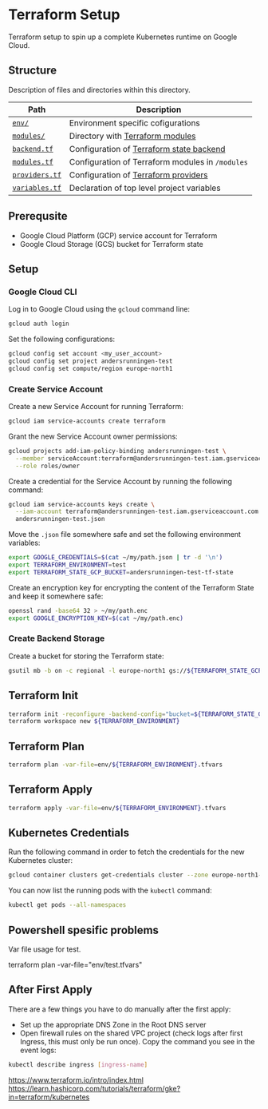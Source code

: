 # Terraform Setup

Terraform setup to spin up a complete Kubernetes runtime on Google Cloud.

## Structure

Description of files and directories within this directory.

| Path                             | Description |
|----------------------------------|-------------------------------------------|
| [`env/`](./env)                  | Environment specific cofigurations        |
| [`modules/`](./modules)          | Directory with [Terraform modules][terraform_module] |
| [`backend.tf`](./backend.tf)     | Configuration of [Terraform state backend][terraform_backend] |
| [`modules.tf`](./modules.tf)     | Configuration of Terraform modules in `/modules` |
| [`providers.tf`](./providers.tf) | Configuration of [Terraform providers][terraform_providers] |
| [`variables.tf`](./variables.tf) | Declaration of top level project variables |

[terraform_module]: https://www.terraform.io/docs/modules/index.html
[terraform_backend]: https://www.terraform.io/docs/backends/index.html
[terraform_providers]: https://www.terraform.io/docs/providers/google/index.html

## Prerequsite

* Google Cloud Platform (GCP) service account for Terraform
* Google Cloud Storage (GCS) bucket for Terraform state

## Setup

### Google Cloud CLI

Log in to Google Cloud using the `gcloud` command line:

```bash
gcloud auth login
```

Set the following configurations:

```bash
gcloud config set account <my_user_account>
gcloud config set project andersrunningen-test
gcloud config set compute/region europe-north1
```

### Create Service Account

Create a new Service Account for running Terraform:

```bash
gcloud iam service-accounts create terraform
```

Grant the new Service Account owner permissions:

```bash
gcloud projects add-iam-policy-binding andersrunningen-test \
  --member serviceAccount:terraform@andersrunningen-test.iam.gserviceaccount.com \
  --role roles/owner
```

Create a credential for the Service Account by running the following command:

```bash
gcloud iam service-accounts keys create \
  --iam-account terraform@andersrunningen-test.iam.gserviceaccount.com \
  andersrunningen-test.json
```

Move the `.json` file somewhere safe and set the following environment variables:

```bash
export GOOGLE_CREDENTIALS=$(cat ~/my/path.json | tr -d '\n')
export TERRAFORM_ENVIRONMENT=test
export TERRAFORM_STATE_GCP_BUCKET=andersrunningen-test-tf-state
```

Create an encryption key for encrypting the content of the Terraform State and
keep it somewhere safe:

```bash
openssl rand -base64 32 > ~/my/path.enc
export GOOGLE_ENCRYPTION_KEY=$(cat ~/my/path.enc)
```

### Create Backend Storage

Create a bucket for storing the Terraform state:

```bash
gsutil mb -b on -c regional -l europe-north1 gs://${TERRAFORM_STATE_GCP_BUCKET}
```

## Terraform Init

```bash
terraform init -reconfigure -backend-config="bucket=${TERRAFORM_STATE_GCP_BUCKET}"
terraform workspace new ${TERRAFORM_ENVIRONMENT}
```

## Terraform Plan

```bash
terraform plan -var-file=env/${TERRAFORM_ENVIRONMENT}.tfvars
```

## Terraform Apply

```bash
terraform apply -var-file=env/${TERRAFORM_ENVIRONMENT}.tfvars
```

## Kubernetes Credentials

Run the following command in order to fetch the credentials for the new
Kubernetes cluster:

```bash
gcloud container clusters get-credentials cluster --zone europe-north1-a
```

You can now list the running pods with the `kubectl` command:

```bash
kubectl get pods --all-namespaces
```

## Powershell spesific problems

Var file usage for test.

terraform plan -var-file="env/test.tfvars"

## After First Apply

There are a few things you have to do manually after the first apply:

* Set up the appropriate DNS Zone in the Root DNS server
* Open firewall rules on the shared VPC project (check logs after first Ingress,
  this must only be run once). Copy the command you see in the event logs:

```bash
kubectl describe ingress [ingress-name]
```

https://www.terraform.io/intro/index.html
https://learn.hashicorp.com/tutorials/terraform/gke?in=terraform/kubernetes